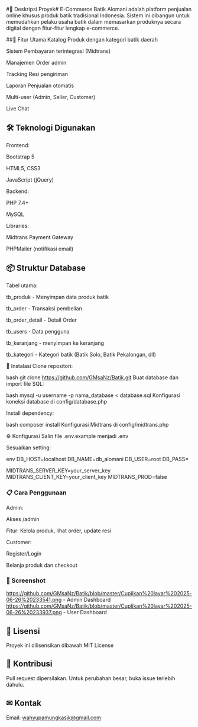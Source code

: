 #📌 Deskripsi Proyek#
E-Commerce Batik Alomani adalah platform penjualan online khusus produk batik tradisional Indonesia. Sistem ini dibangun untuk memudahkan pelaku usaha batik dalam memasarkan produknya secara digital dengan fitur-fitur lengkap e-commerce.

##🌟 Fitur Utama
Katalog Produk dengan kategori batik daerah

Sistem Pembayaran terintegrasi (Midtrans)

Manajemen Order admin

Tracking Resi pengiriman

Laporan Penjualan otomatis

Multi-user (Admin, Seller, Customer)

Live Chat

## 🛠 Teknologi Digunakan
Frontend:

Bootstrap 5

HTML5, CSS3

JavaScript (jQuery)

Backend:

PHP 7.4+

MySQL

Libraries:

Midtrans Payment Gateway

PHPMailer (notifikasi email)

## 📦 Struktur Database
Tabel utama:

tb_produk - Menyimpan data produk batik

tb_order - Transaksi pembelian

tb_order_detail - Detail Order

tb_users - Data pengguna

tb_keranjang - menyimpan ke keranjang

tb_kategori - Kategori batik (Batik Solo, Batik Pekalongan, dll)

🚀 Instalasi
Clone repositori:

bash
git clone https://github.com/GMsaNz/Batik.git
Buat database dan import file SQL:


bash
mysql -u username -p nama_database < database.sql
Konfigurasi koneksi database di config/database.php

Install dependency:

bash
composer install
Konfigurasi Midtrans di config/midtrans.php

⚙ Konfigurasi
Salin file .env.example menjadi .env

Sesuaikan setting:

env
DB_HOST=localhost
DB_NAME=db_alomani
DB_USER=root
DB_PASS=

MIDTRANS_SERVER_KEY=your_server_key
MIDTRANS_CLIENT_KEY=your_client_key
MIDTRANS_PROD=false
### 📋 Cara Penggunaan
Admin:

Akses /admin

Fitur: Kelola produk, lihat order, update resi

Customer:

Register/Login

Belanja produk dan checkout

### 📸 Screenshot
https://github.com/GMsaNz/Batik/blob/master/Cuplikan%20layar%202025-06-26%20233541.png - Admin Dashboard
https://github.com/GMsaNz/Batik/blob/master/Cuplikan%20layar%202025-06-26%20233937.png - User Dashboard

## 📜 Lisensi
Proyek ini dilisensikan dibawah MIT License

## 🤝 Kontribusi
Pull request dipersilakan. Untuk perubahan besar, buka issue terlebih dahulu.

## ✉ Kontak
Email: wahyupamungkasjk@gmail.com


